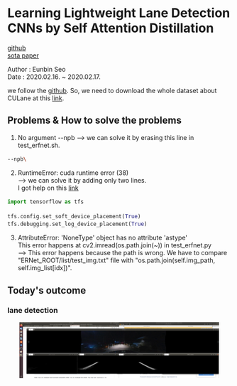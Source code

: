# Learning Lightweight Lane Detection CNNs by Self Attention Distillation
[github](https://github.com/cardwing/Codes-for-Lane-Detection) <br/>
[sota paper](https://arxiv.org/abs/1908.00821)

Author : Eunbin Seo <br/>
Date : 2020.02.16. ~ 2020.02.17.

we follow the [github](https://github.com/cardwing/Codes-for-Lane-Detection/tree/master/ERFNet-CULane-PyTorch). So, we need to download the whole dataset about CULane at this [link](https://drive.google.com/drive/folders/1mSLgwVTiaUMAb4AVOWwlCD5JcWdrwpvu).<br/>

## Problems & How to solve the problems
1. No argument --npb
--> we can solve it by erasing this line in test_erfnet.sh.
~~~ bash
--npb\
~~~

2. RuntimeError: cuda runtime error (38) <br/>
--> we can solve it by adding only two lines. <br/>
I got help on this [link](https://www.tensorflow.org/guide/gpu?hl=ko)
~~~ python
import tensorflow as tfs

tfs.config.set_soft_device_placement(True)
tfs.debugging.set_log_device_placement(True)
~~~

3. AttributeError: 'NoneType' object has no attribute 'astype' <br/>
This error happens at cv2.imread(os.path.join(~)) in test_erfnet.py <br/>
--> This error happens because the path is wrong. We have to compare "ERNet_ROOT/list/test_img.txt" file with "os.path.join(self.img_path, self.img_list[idx])".

## Today's outcome
### lane detection
<center><img src="Vision/classification-Learning-Lightweight-Lane-Detection-CNNs-by-Self-Attention-Distillation/img/lanedetection.png" width="450"></center>






